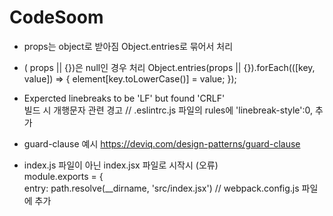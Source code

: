 # CodeSoom

- props는 object로 받아짐 Object.entries로 묶어서 처리
- ( props || {})은 null인 경우 처리
  Object.entries(props || {}).forEach(([key, value]) => {
    element[key.toLowerCase()] = value;
  });
- Expercted linebreaks to be 'LF' but found 'CRLF'  
빌드 시 개행문자 관련 경고 // .eslintrc.js 파일의 rules에 'linebreak-style':0, 추가

- guard-clause 예시
https://deviq.com/design-patterns/guard-clause

- index.js 파일이 아닌 index.jsx 파일로 시작시 (오류)  
module.exports = {  
  entry: path.resolve(__dirname, 'src/index.jsx') // webpack.config.js 파일에 추가

